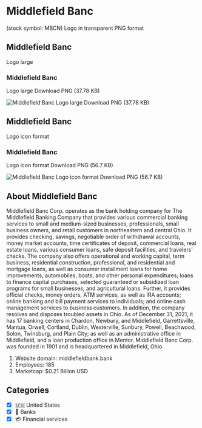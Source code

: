 # Middlefield Banc
 (stock symbol: MBCN) Logo in transparent PNG format

## Middlefield Banc
 Logo large

### Middlefield Banc
 Logo large Download PNG (37.78 KB)

![Middlefield Banc
 Logo large Download PNG (37.78 KB)](/img/orig/MBCN_BIG-664f1d16.png)

## Middlefield Banc
 Logo icon format

### Middlefield Banc
 Logo icon format Download PNG (56.7 KB)

![Middlefield Banc
 Logo icon format Download PNG (56.7 KB)](/img/orig/MBCN-2a43d429.png)

## About Middlefield Banc


Middlefield Banc Corp. operates as the bank holding company for The Middlefield Banking Company that provides various commercial banking services to small and medium-sized businesses, professionals, small business owners, and retail customers in northeastern and central Ohio. It provides checking, savings, negotiable order of withdrawal accounts, money market accounts, time certificates of deposit, commercial loans, real estate loans, various consumer loans, safe deposit facilities, and travelers' checks. The company also offers operational and working capital, term business, residential construction, professional, and residential and mortgage loans, as well as consumer installment loans for home improvements, automobiles, boats, and other personal expenditures; loans to finance capital purchases; selected guaranteed or subsidized loan programs for small businesses; and agricultural loans. Further, it provides official checks, money orders, ATM services, as well as IRA accounts; online banking and bill payment services to individuals; and online cash management services to business customers. In addition, the company resolves and disposes troubled assets in Ohio. As of December 31, 2021, it has 17 banking centers in Chardon, Newbury, and Middlefield, Garrettsville, Mantua, Orwell, Cortland, Dublin, Westerville, Sunbury, Powell, Beachwood, Solon, Twinsburg, and Plain City; as well as an administrative office in Middlefield, and a loan production office in Mentor. Middlefield Banc Corp. was founded in 1901 and is headquartered in Middlefield, Ohio.

1. Website domain: middlefieldbank.bank
2. Employees: 185
3. Marketcap: $0.21 Billion USD


## Categories
- [x] 🇺🇸 United States
- [x] 🏦 Banks
- [x] 💳 Financial services
